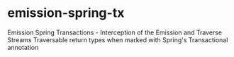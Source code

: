 # emission-spring-tx
Emission Spring Transactions - Interception of the Emission and Traverse Streams Traversable return types when marked with Spring's Transactional annotation
